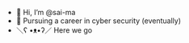 - 👋 Hi, I’m @sai-ma
- 🌱 Pursuing a career in cyber security (eventually)
-  ＼ʕ •ᴥ•ʔ／ Here we go

<!---
sai-ma/sai-ma is a ✨ special ✨ repository because its `README.md` (this file) appears on your GitHub profile.
You can click the Preview link to take a look at your changes.
--->
